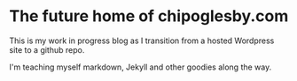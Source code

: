 # The future home of chipoglesby.com

This is my work in progress blog as I transition from a hosted Wordpress
site to a github repo.

I'm teaching myself markdown, Jekyll and other goodies along the way.
